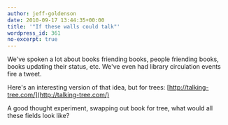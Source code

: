 ```yaml
---
author: jeff-goldenson
date: 2010-09-17 13:44:35+00:00
title: '"If these walls could talk"'
wordpress_id: 361
no-excerpt: true
---
```


We've spoken a lot about books friending books, people friending books, books updating their status, etc.  We've even had library circulation events fire a tweet.

Here's an interesting version of that idea, but for trees:
[http://talking-tree.com/](http://talking-tree.com/)

A good thought experiment, swapping out book for tree, what would all these fields look like?
